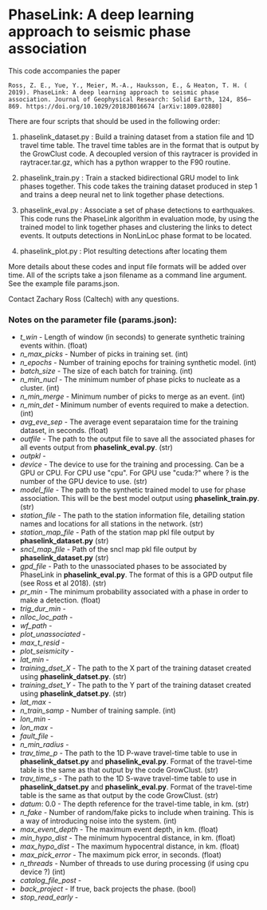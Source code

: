 # PhaseLink: A deep learning approach to seismic phase association

This code accompanies the paper
```
Ross, Z. E., Yue, Y., Meier, M.‐A., Hauksson, E., & Heaton, T. H. ( 2019). PhaseLink: A deep learning approach to seismic phase association. Journal of Geophysical Research: Solid Earth, 124, 856– 869. https://doi.org/10.1029/2018JB016674 [arXiv:1809.02880]
```
There are four scripts that should be used in the following order:
1) phaselink_dataset.py : Build a training dataset from a station file and 1D travel time table. The travel time tables are in the format that is output by the GrowClust code. A decoupled version of this raytracer is provided in raytracer.tar.gz, which has a python wrapper to the F90 routine.

2) phaselink_train.py : Train a stacked bidirectional GRU model to link phases together. This code takes the training dataset produced in step 1 and trains a deep neural net to link together phase detections.

3) phaselink_eval.py : Associate a set of phase detections to earthquakes. This code runs the PhaseLink algorithm in evaluation mode, by using the trained model to link together phases and clustering the links to detect events. It outputs detections in NonLinLoc phase format to be located.

4) phaselink_plot.py : Plot resulting detections after locating them

More details about these codes and input file formats will be added over time. All of the scripts take a json filename as a command line argument. See the example file params.json.

Contact Zachary Ross (Caltech) with any questions.

### Notes on the parameter file (params.json):

 - *t_win* - Length of window (in seconds) to generate synthetic training events within. (float)
 - *n_max_picks* - Number of picks in training set. (int)
 - *n_epochs* - Number of training epochs for training synthetic model. (int)
 - *batch_size* - The size of each batch for training. (int)
 - *n_min_nucl* - The minimum number of phase picks to nucleate as a cluster. (int)
 - *n_min_merge* - Minimum number of picks to merge as an event. (int)
 - *n_min_det* - Minimum number of events required to make a detection. (int)
 - *avg_eve_sep* - The average event separataion time for the training dataset, in seconds. (float)
 - *outfile* - The path to the output file to save all the associated phases for all events output from **phaselink_eval.py**.  (str)
 - *outpkl* - 
 - *device* - The device to use for the training and processing. Can be a GPU or CPU. For CPU use "cpu". For GPU use "cuda:?" where ? is the number of the GPU device to use. (str)
 - *model_file* - The path to the synthetic trained model to use for phase association. This will be the best model output using **phaselink_train.py**. (str)
 - *station_file* - The path to the station information file, detailing station names and locations for all stations in the network. (str)
 - *station_map_file* - Path of the station map pkl file output by **phaselink_dataset.py** (str)
 - *sncl_map_file* - Path of the sncl map pkl file output by **phaselink_dataset.py** (str)
 - *gpd_file* - Path to the unassociated phases to be associated by PhaseLink in **phaselink_eval.py**. The format of this is a GPD output file (see Ross et al 2018). (str)
 - *pr_min* - The minimum probability associated with a phase in order to make a detection. (float)
 - *trig_dur_min* - 
 - *nlloc_loc_path* - 
 - *wf_path* - 
 - *plot_unassociated* - 
 - *max_t_resid* - 
 - *plot_seismicity* - 
 - *lat_min* - 
 - *training_dset_X* - The path to the X part of the training dataset created using **phaselink_datset.py**. (str)
 - *training_dset_Y* - The path to the Y part of the training dataset created using **phaselink_datset.py**. (str)
 - *lat_max* - 
 - *n_train_samp* - Number of training sample. (int)
 - *lon_min* - 
 - *lon_max* - 
 - *fault_file* - 
 - *n_min_radius* - 
 - *trav_time_p* - The path to the 1D P-wave travel-time table to use in **phaselink_datset.py** and **phaselink_eval.py**. Format of the travel-time table is the same as that output by the code GrowClust. (str)
 - *trav_time_s* - The path to the 1D S-wave travel-time table to use in **phaselink_datset.py** and **phaselink_eval.py**. Format of the travel-time table is the same as that output by the code GrowClust. (str)
 - *datum*: 0.0 - The depth reference for the travel-time table, in km. (str)
 - *n_fake* - Number of random/fake picks to include when training. This is a way of introducing noise into the system. (int)
 - *max_event_depth* - The maximum event depth, in km. (float)
 - *min_hypo_dist* - The minimum hypocentral distance, in km. (float)
 - *max_hypo_dist* - The maximum hypocentral distance, in km. (float)
 - *max_pick_error* - The maximum pick error, in seconds. (float)
 - *n_threads* - Number of threads to use during processing (if using cpu device ?) (int)
 - *catalog_file_post* - 
 - *back_project* - If true, back projects the phase. (bool)
 - *stop_read_early* - 



